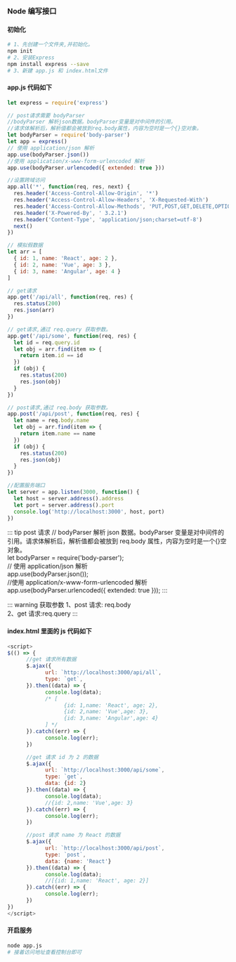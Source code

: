 ### Node 编写接口

#### 初始化

```bash
# 1、先创建一个文件夹,并初始化。
npm init
# 2、安装Express
npm install express --save
# 3、新建 app.js 和 index.html文件
```

#### app.js 代码如下

```js
let express = require('express')

// post请求需要 bodyParser
//bodyParser 解析json数据。bodyParser变量是对中间件的引用。
//请求体解析后，解析值都会被放到req.body属性，内容为空时是一个{}空对象。
let bodyParser = require('body-parser')
let app = express()
// 使用 application/json 解析
app.use(bodyParser.json())
//使用 application/x-www-form-urlencoded 解析
app.use(bodyParser.urlencoded({ extended: true }))

//设置跨域访问
app.all('*', function(req, res, next) {
  res.header('Access-Control-Allow-Origin', '*')
  res.header('Access-Control-Allow-Headers', 'X-Requested-With')
  res.header('Access-Control-Allow-Methods', 'PUT,POST,GET,DELETE,OPTIONS')
  res.header('X-Powered-By', ' 3.2.1')
  res.header('Content-Type', 'application/json;charset=utf-8')
  next()
})

// 模拟假数据
let arr = [
  { id: 1, name: 'React', age: 2 },
  { id: 2, name: 'Vue', age: 3 },
  { id: 3, name: 'Angular', age: 4 }
]

// get请求
app.get('/api/all', function(req, res) {
  res.status(200)
  res.json(arr)
})

// get请求,通过 req.query 获取参数。
app.get('/api/some', function(req, res) {
  let id = req.query.id
  let obj = arr.find(item => {
    return item.id == id
  })
  if (obj) {
    res.status(200)
    res.json(obj)
  }
})

// post请求,通过 req.body 获取参数。
app.post('/api/post', function(req, res) {
  let name = req.body.name
  let obj = arr.find(item => {
    return item.name == name
  })
  if (obj) {
    res.status(200)
    res.json(obj)
  }
})

//配置服务端口
let server = app.listen(3000, function() {
  let host = server.address().address
  let port = server.address().port
  console.log('http://localhost:3000', host, port)
})
```

::: tip post 请求
// bodyParser 解析 json 数据。bodyParser 变量是对中间件的引用。请求体解析后，解析值都会被放到 req.body 属性，内容为空时是一个{}空对象。  
let bodyParser = require('body-parser');  
// 使用 application/json 解析  
app.use(bodyParser.json());  
//使用 application/x-www-form-urlencoded 解析  
app.use(bodyParser.urlencoded({ extended: true }));
:::

::: warning 获取参数
1、post 请求: req.body  
2、get 请求:req.query
:::

#### index.html 里面的 js 代码如下

```js
<script>
$(() => {
      //get 请求所有数据
      $.ajax({
            url: `http://localhost:3000/api/all`,
            type: `get`,
      }).then((data) => {
            console.log(data);
            /* [
                  {id: 1,name: 'React', age: 2},
                  {id: 2,name: 'Vue',age: 3},
                  {id: 3,name: 'Angular',age: 4}
            ] */
      }).catch((err) => {
            console.log(err);
      })

      //get 请求 id 为 2 的数据
      $.ajax({
            url: `http://localhost:3000/api/some`,
            type: `get`,
            data: {id: 2}
      }).then((data) => {
            console.log(data);
            //{id: 2,name: 'Vue',age: 3}
      }).catch((err) => {
            console.log(err);
      })

      //post 请求 name 为 React 的数据
      $.ajax({
            url: `http://localhost:3000/api/post`,
            type: `post`,
            data: {name: 'React'}
      }).then((data) => {
            console.log(data);
            //[{id: 1,name: 'React', age: 2}]
      }).catch((err) => {
            console.log(err);
      })
})
</script>
```

#### 开启服务

```bash
node app.js
# 接着访问地址查看控制台即可
```
